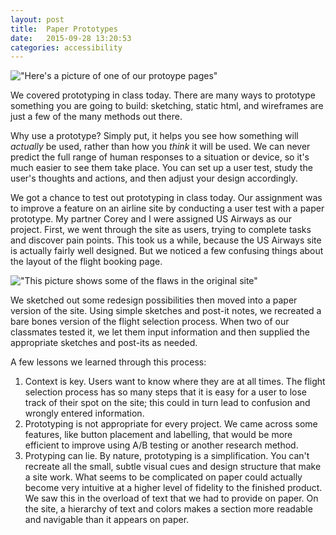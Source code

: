 ```yaml
---
layout: post
title:  Paper Prototypes
date:   2015-09-28 13:20:53
categories: accessibility
---
```


!["Here's a picture of one of our protoype pages"](/images/prototype.jpg)

We covered prototyping in class today. There are many ways to prototype something you are going to build: sketching, static html, and wireframes are just a few of the many methods out there. 

Why use a prototype? Simply put, it helps you see how something will *actually* be used, rather than how you *think* it will be used. We can never predict the full range of human responses to a situation or device, so it's much easier to see them take place. You can set up a user test, study the user's thoughts and actions, and then adjust your design accordingly.

We got a chance to test out prototyping in class today. Our assignment was to improve a feature on an airline site by conducting a user test with a paper prototype. My partner Corey and I were assigned US Airways as our project. First, we went through the site as users, trying to complete tasks and discover pain points. This took us a while, because the US Airways site is actually fairly well designed. But we noticed a few confusing things about the layout of the flight booking page.

!["This picture shows some of the flaws in the original site"](/images/usairways.png)

We sketched out some redesign possibilities then moved into a paper version of the site. Using simple sketches and post-it notes, we recreated a bare bones version of the flight selection process. When two of our classmates tested it, we let them input information and then supplied the appropriate sketches and post-its as needed. 

A few lessons we learned through this process:
1. Context is key. Users want to know where they are at all times. The flight selection process has so many steps that it is easy for a user to lose track of their spot on the site; this could in turn lead to confusion and wrongly entered information. 
2. Prototyping is not appropriate for every project. We came across some features, like button placement and labelling, that would be more efficient to improve using A/B testing or another research method. 
3. Protyping can lie. By nature, prototyping is a simplification. You can't recreate all the small, subtle visual cues and design structure that make a site work. What seems to be complicated on paper could actually become very intuitive at a higher level of fidelity to the finished product. We saw this in the overload of text that we had to provide on paper. On the site, a hierarchy of text and colors makes a section more readable and navigable than it appears on paper.

